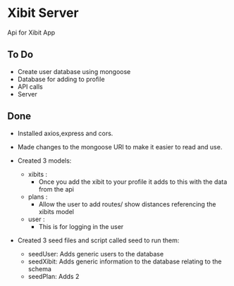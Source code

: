 # Xibit Server

Api for Xibit App

## To Do

- Create user database using mongoose
- Database for adding to profile
- API calls
- Server

## Done

- Installed axios,express and cors.
- Made changes to the mongoose URI to make it easier to read and use.

- Created 3 models:
  - xibits :
    - Once you add the xibit to your profile it adds to this with the data from the api
  - plans :
    - Allow the user to add routes/ show distances referencing the xibits model
  - user :
    - This is for logging in the user
- Created 3 seed files and script called seed to run them:
  - seedUser: Adds generic users to the database
  - seedXibit: Adds generic information to the database relating to the schema
  - seedPlan: Adds 2
